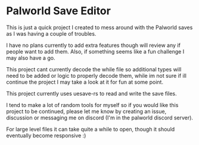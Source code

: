 # Palworld Save Editor

This is just a quick project I created to mess around with the Palworld saves as I was having a couple of troubles.

I have no plans currently to add extra features though will review any if people want to add them. Also, if something seems like a fun challenge I may also have a go.

This project cant currently decode the while file so additional types will need to be added or logic to properly decode them, while im not sure if ill continue the project I may take a look at it for fun at some point.

This project currently uses uesave-rs to read and write the save files.

I tend to make a lot of random tools for myself so if you would like this project to be continued, please let me know by creating an issue, discussion or messaging me on discord (I'm in the palworld discord server).

For large level files it can take quite a while to open, though it should eventually become responsive :)
